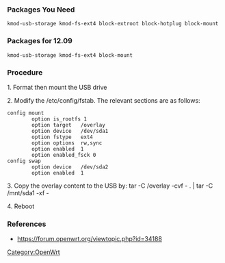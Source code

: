### Packages You Need

`kmod-usb-storage kmod-fs-ext4 block-extroot block-hotplug block-mount`

### Packages for 12.09

`kmod-usb-storage kmod-fs-ext4 block-mount`

### Procedure

​1. Format then mount the USB drive

​2. Modify the /etc/config/fstab. The relevant sections are as follows:

    config mount
            option is_rootfs 1
            option target   /overlay
            option device   /dev/sda1
            option fstype   ext4
            option options  rw,sync
            option enabled  1
            option enabled_fsck 0
    config swap
            option device   /dev/sda2
            option enabled  1

​3. Copy the overlay content to the USB by: tar -C /overlay -cvf - . |
tar -C /mnt/sda1 -xf -

​4. Reboot

### References

-   <https://forum.openwrt.org/viewtopic.php?id=34188>

<Category:OpenWrt>
